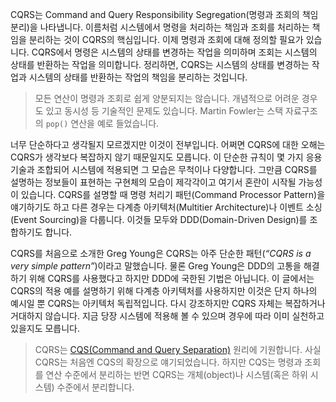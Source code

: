 CQRS는 Command and Query Responsibility Segregation(명령과 조회의 책임 분리)을 나타냅니다. 이름처럼 시스템에서 명령을 처리하는 책임과 조회를 처리하는 책임을 분리하는 것이 CQRS의 핵심입니다. 이제 명령과 조회에 대해 정의할 필요가 있습니다. CQRS에서 명령은 시스템의 상태를 변경하는 작업을 의미하며 조회는 시스템의 상태를 반환하는 작업을 의미합니다. 정리하면, CQRS는 시스템의 상태를 변경하는 작업과 시스템의 상태를 반환하는 작업의 책임을 분리하는 것입니다.

> 모든 연산이 명령과 조회로 쉽게 양분되지는 않습니다. 개념적으로 어려운 경우도 있고 동시성 등 기술적인 문제도 있습니다. Martin Fowler는 스택 자료구조의 `pop()` 연산을 예로 들었습니다.

너무 단순하다고 생각될지 모르겠지만 이것이 전부입니다. 어쩌면 CQRS에 대한 오해는 CQRS가 생각보다 복잡하지 않기 때문일지도 모릅니다. 이 단순한 규칙이 몇 가지 응용기술과 조합되어 시스템에 적용되면 그 모습은 무척이나 다양합니다. 그만큼 CQRS를 설명하는 정보들이 표현하는 구현체의 모습이 제각각이고 여기서 혼란이 시작될 가능성이 있습니다. CQRS를 설명할 때 명령 처리기 패턴(Command Processor Pattern)을 얘기하기도 하고 다른 경우는 다계층 아키텍처(Multitier Architecture)나 이벤트 소싱(Event Sourcing)을 다룹니다. 이것들 모두와 DDD(Domain-Driven Design)를 조합하기도 합니다.

CQRS를 처음으로 소개한 Greg Young은 CQRS는 아주 단순한 패턴(_“CQRS is a very simple pattern”_)이라고 말했습니다. 물론 Greg Young은 DDD의 고통을 해결하기 위해 CQRS를 사용했다고 하지만 DDD에 국한된 기법은 아닙니다. 이 글에서는 CQRS의 적용 예를 설명하기 위해 다계층 아키텍처를 사용하지만 이것은 단지 하나의 예시일 뿐 CQRS는 아키텍처 독립적입니다. 다시 강조하지만 CQRS 자체는 복잡하거나 거대하지 않습니다. 지금 당장 시스템에 적용해 볼 수 있으며 경우에 따라 이미 실천하고 있을지도 모릅니다.

> CQRS는 [CQS(Command and Query Separation)](https://en.wikipedia.org/wiki/Command%E2%80%93query_separation) 원리에 기원합니다. 사실 CQRS는 처음엔 CQS의 확장으로 얘기되었습니다. 하지만 CQS는 명령과 조회를 연산 수준에서 분리하는 반면 CQRS는 개체(object)나 시스템(혹은 하위 시스템) 수준에서 분리합니다.

